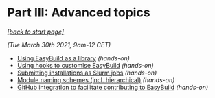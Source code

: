 # Part III: Advanced topics

*[[back to start page]](index.md)*

*(Tue March 30th 2021, 9am-12 CET)*

* [Using EasyBuild as a library](easybuild_library.md) *(hands-on)*
* [Using hooks to customise EasyBuild](hooks.md) *(hands-on)*
* [Submitting installations as Slurm jobs](slurm_jobs.md) *(hands-on)*
* [Module naming schemes (incl. hierarchical)](module_naming_schemes.md) *(hands-on)*
* [GitHub integration to facilitate contributing to EasyBuild](github_integration.md) *(hands-on)*
